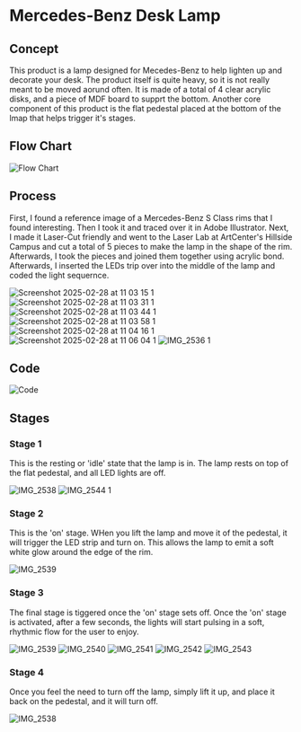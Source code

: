 # Mercedes-Benz Desk Lamp


## Concept
This product is a lamp designed for Mecedes-Benz to help lighten up and decorate your desk. The product itself is quite heavy, so it is not really meant to be moved aorund often. It is made of a total of 4 clear acrylic disks, and a piece of MDF board to supprt the bottom. Another core component of this product is the flat pedestal placed at the bottom of the lmap that helps trigger it's stages.

## Flow Chart

![Flow Chart](https://github.com/user-attachments/assets/b62f7f38-a91f-4ba9-bfc1-112297c0166f)

## Process

First, I found a reference image of a Mercedes-Benz S Class rims that I found interesting. Then I took it and traced over it in Adobe Illustrator. Next, I made it Laser-Cut friendly and went to the Laser Lab at ArtCenter's Hillside Campus and cut a total of 5 pieces to make the lamp in the shape of the rim. Afterwards, I took the pieces and joined them together using acrylic bond. Afterwards, I inserted the LEDs trip over into the middle of the lamp and coded the light sequernce.

![Screenshot 2025-02-28 at 11 03 15 1](https://github.com/user-attachments/assets/01cd3805-cbff-4a58-b66e-35e8e3538c64)
![Screenshot 2025-02-28 at 11 03 31 1](https://github.com/user-attachments/assets/be4d529d-33ee-463a-bd8a-1a333404233e)
![Screenshot 2025-02-28 at 11 03 44 1](https://github.com/user-attachments/assets/bf24c51d-546b-4c6a-97ce-7f3a79360c51)
![Screenshot 2025-02-28 at 11 03 58 1](https://github.com/user-attachments/assets/09d69706-ea87-495c-a81e-69f94970de2b)
![Screenshot 2025-02-28 at 11 04 16 1](https://github.com/user-attachments/assets/35df667d-ea78-40fd-bf8f-2fb985c29d26)
![Screenshot 2025-02-28 at 11 06 04 1](https://github.com/user-attachments/assets/a6476014-0865-417f-b61e-99d655646e14)
![IMG_2536 1](https://github.com/user-attachments/assets/067898ae-7abc-49ba-93f3-97654da1b75b)

## Code

![Code](https://github.com/user-attachments/assets/6e257e16-4db1-4dae-bf26-e440eed52df2)



## Stages

### Stage 1 
This is the resting or 'idle' state that the lamp is in. The lamp rests on top of the flat pedestal, and all LED lights are off.

![IMG_2538](https://github.com/user-attachments/assets/acc0a66b-410a-4234-9525-28b6857cd012)
![IMG_2544 1](https://github.com/user-attachments/assets/036a60fa-fb94-4aa0-87e7-0ef00df64b97)


### Stage 2
This is the 'on' stage. WHen you lift the lamp and move it of the pedestal, it will trigger the LED strip and turn on. This allows the lamp to emit a soft white glow around the edge of the rim. 

![IMG_2539](https://github.com/user-attachments/assets/515ea135-4fcb-46f4-91db-62500e7a67ed)

### Stage 3
The final stage is tiggered once the 'on' stage sets off. Once the 'on' stage is activated, after a few seconds, the lights will start pulsing in a soft, rhythmic flow for the user to enjoy. 

![IMG_2539](https://github.com/user-attachments/assets/e2b6aff4-953d-4db2-84ea-d83af8d44a2a)
![IMG_2540](https://github.com/user-attachments/assets/e7e16391-8173-4304-a0f9-fad565e8e9cf)
![IMG_2541](https://github.com/user-attachments/assets/ad0d9d47-3fb9-41fe-b345-79aa48f6ac4e)
![IMG_2542](https://github.com/user-attachments/assets/69f8056c-5bf3-4320-b8fa-f01a4c46a7fd)
![IMG_2543](https://github.com/user-attachments/assets/4924a3c3-9d98-4915-87d0-c3abf41add3f)

### Stage 4
Once you feel the need to turn off the lamp, simply lift it up, and place it back on the pedestal, and it will turn off. 

![IMG_2538](https://github.com/user-attachments/assets/b81b08a8-7eab-4207-a118-b42e8c07a355)

